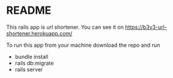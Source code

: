 # README

This rails app is url shortener. You can see it on https://b3v3-url-shortener.herokuapp.com/

To run this app from your machine download the repo and run
 * bundle install
 * rails db:migrate
 * rails server

